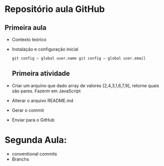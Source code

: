 
# Repositório aula GitHub
## Primeira aula

- Contexto teórico
- Instalação e configuração inicial

  `git config — global user.name
   git config — global user.email`
   
   ## Primeira atividade
- Criar um arquino que dado array de valores [2,4,3,1,6,7,9], retorne quais são pares. Fazerm em JavaScript
- Alterar o arquivo README.md
- Gerar o commit
- Enviar para o GitHub

# Segunda Aula:
- conventional commits
- Branchs